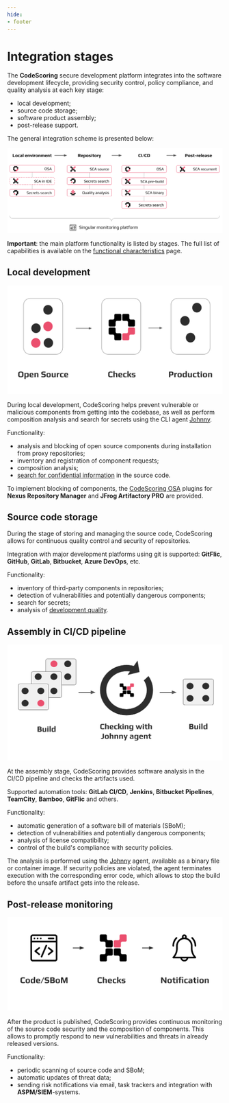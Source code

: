 ```yaml
---
hide:
- footer
---
```


# Integration stages

The **CodeScoring** secure development platform integrates into the software development lifecycle, providing security control, policy compliance, and quality analysis at each key stage:

- local development;
- source code storage;
- software product assembly;
- post-release support.

The general integration scheme is presented below:

![Integration stages](/assets/img/integration/integration-stages-en.png)

**Important**: the main platform functionality is listed by stages. The full list of capabilities is available on the [functional characteristics](/functionality.en) page.

## Local development

![OSA](/assets/img/integration/integration-osa-en.png)

During local development, CodeScoring helps prevent vulnerable or malicious components from getting into the codebase, as well as perform composition analysis and search for secrets using the CLI agent [Johnny](/agent/index.en).

Functionality:

- analysis and blocking of open source components during installation from proxy repositories;
- inventory and registration of component requests;
- composition analysis;
- [search for confidential information](/secrets/index.en) in the source code.

To implement blocking of components, the [CodeScoring OSA](/osa/index.en) plugins for **Nexus Repository Manager** and **JFrog Artifactory PRO** are provided.

## Source code storage

During the stage of storing and managing the source code, CodeScoring allows for continuous quality control and security of repositories.

Integration with major development platforms using git is supported: **GitFlic**, **GitHub**, **GitLab**, **Bitbucket**, **Azure DevOps**, etc.

Functionality:

- inventory of third-party components in repositories;
- detection of vulnerabilities and potentially dangerous components;
- search for secrets;
- analysis of [development quality](/tqi/index.en).

## Assembly in CI/CD pipeline

![CI](/assets/img/integration/integration-ci-en.png)

At the assembly stage, CodeScoring provides software analysis in the CI/CD pipeline and checks the artifacts used.

Supported automation tools: **GitLab CI/CD**, **Jenkins**, **Bitbucket Pipelines**, **TeamCity**, **Bamboo**, **GitFlic** and others.

Functionality:

- automatic generation of a software bill of materials (SBoM);
- detection of vulnerabilities and potentially dangerous components;
- analysis of license compatibility;
- control of the build's compliance with security policies.

The analysis is performed using the [Johnny](/agent/index.en) agent, available as a binary file or container image. If security policies are violated, the agent terminates execution with the corresponding error code, which allows to stop the build before the unsafe artifact gets into the release.

## Post-release monitoring

![VCS](/assets/img/integration/integration-vcs-en.png)

After the product is published, CodeScoring provides continuous monitoring of the source code security and the composition of components. This allows to promptly respond to new vulnerabilities and threats in already released versions.

Functionality:

- periodic scanning of source code and SBoM;
- automatic updates of threat data;
- sending risk notifications via email, task trackers and integration with **ASPM/SIEM**-systems.